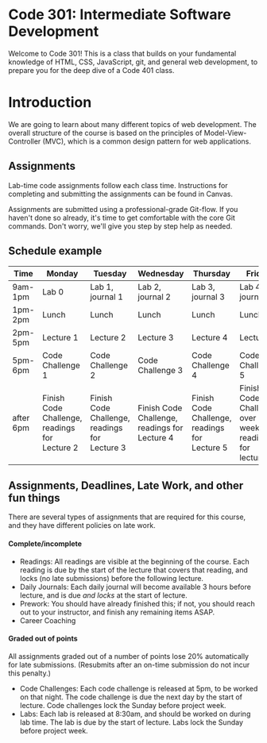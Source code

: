 # Code 301: Intermediate Software Development

Welcome to Code 301! This is a class that builds on your fundamental knowledge of HTML, CSS, JavaScript, git, and general web development, to prepare you for the deep dive of a Code 401 class.

# Introduction

We are going to learn about many different topics of web development. The overall structure of the course is based on the principles of Model-View-Controller (MVC), which is a common design pattern for web applications.

## Assignments

Lab-time code assignments follow each class time. Instructions for completing and submitting the assignments can be found in Canvas.

Assignments are submitted using a professional-grade Git-flow. If you haven't done so already, it's time to get comfortable with the core Git commands. Don't worry, we'll give you step by step help as needed.

## Schedule example

| Time      | Monday                                        | Tuesday                                       | Wednesday                                     | Thursday                                      | Friday                                                     |
| --------- | --------------------------------------------- | --------------------------------------------- | --------------------------------------------- | --------------------------------------------- | ---------------------------------------------------------- |
| 9am-1pm   | Lab 0                                         | Lab 1, journal 1                              | Lab 2, journal 2                              | Lab 3, journal 3                              | Lab 4, journal 4                                           |
| 1pm-2pm   | Lunch                                         | Lunch                                         | Lunch                                         | Lunch                                         | Lunch                                                      |
| 2pm-5pm   | Lecture 1                                     | Lecture 2                                     | Lecture 3                                     | Lecture 4                                     | Lecture 5                                                  |
| 5pm-6pm   | Code Challenge 1                              | Code Challenge 2                              | Code Challenge 3                              | Code Challenge 4                              | Code Challenge 5                                           |
| after 6pm | Finish Code Challenge, readings for Lecture 2 | Finish Code Challenge, readings for Lecture 3 | Finish Code Challenge, readings for Lecture 4 | Finish Code Challenge, readings for Lecture 5 | Finish Code Challenge over weekend, readings for lecture 6 |

## Assignments, Deadlines, Late Work, and other fun things
There are several types of assignments that are required for this course, and they have different policies on late work.

#### Complete/incomplete
* Readings: All readings are visible at the beginning of the course. Each reading is due by the start of the lecture that covers that reading, and locks (no late submissions) before the following lecture.
* Daily Journals: Each daily journal will become available 3 hours before lecture, and is due *and locks* at the start of lecture.
* Prework: You should have already finished this; if not, you should reach out to your instructor, and finish any remaining items ASAP.
* Career Coaching

#### Graded out of points
All assignments graded out of a number of points lose 20% automatically for late submissions. (Resubmits after an on-time submission do not incur this penalty.)

* Code Challenges: Each code challenge is released at 5pm, to be worked on that night. The code challenge is due the next day by the start of lecture. Code challenges lock the Sunday before project week.
* Labs: Each lab is released at 8:30am, and should be worked on during lab time. The lab is due by the start of lecture. Labs lock the Sunday before project week.